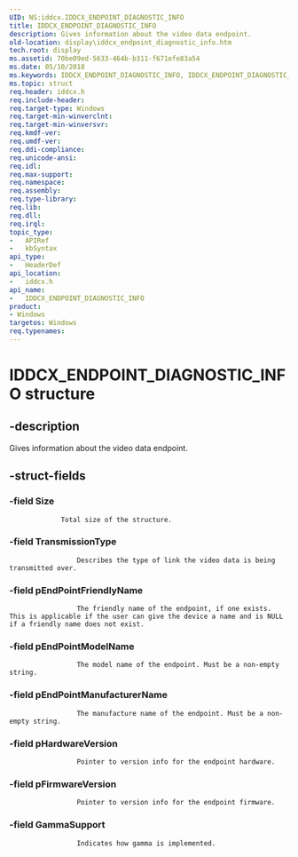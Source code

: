```yaml
---
UID: NS:iddcx.IDDCX_ENDPOINT_DIAGNOSTIC_INFO
title: IDDCX_ENDPOINT_DIAGNOSTIC_INFO
description: Gives information about the video data endpoint.
old-location: display\iddcx_endpoint_diagnostic_info.htm
tech.root: display
ms.assetid: 70be09ed-5633-464b-b311-f671efe83a54
ms.date: 05/10/2018
ms.keywords: IDDCX_ENDPOINT_DIAGNOSTIC_INFO, IDDCX_ENDPOINT_DIAGNOSTIC_INFO structure [Display Devices], display.iddcx_endpoint_diagnostic_info, iddcx/IDDCX_ENDPOINT_DIAGNOSTIC_INFO
ms.topic: struct
req.header: iddcx.h
req.include-header: 
req.target-type: Windows
req.target-min-winverclnt: 
req.target-min-winversvr: 
req.kmdf-ver: 
req.umdf-ver: 
req.ddi-compliance: 
req.unicode-ansi: 
req.idl: 
req.max-support: 
req.namespace: 
req.assembly: 
req.type-library: 
req.lib: 
req.dll: 
req.irql: 
topic_type:
-	APIRef
-	kbSyntax
api_type:
-	HeaderDef
api_location:
-	iddcx.h
api_name:
-	IDDCX_ENDPOINT_DIAGNOSTIC_INFO
product:
- Windows
targetos: Windows
req.typenames: 
---
```


# IDDCX_ENDPOINT_DIAGNOSTIC_INFO structure


## -description


Gives information about the video data endpoint.


## -struct-fields




### -field Size


                     
                 Total size of the structure.


### -field TransmissionType


                     Describes the type of link the video data is being transmitted over.
                 


### -field pEndPointFriendlyName


                     The friendly name of the endpoint, if one exists. This is applicable if the user can give the device a name and is NULL if a friendly name does not exist.
                 


### -field pEndPointModelName


                     The model name of the endpoint. Must be a non-empty string.
                 


### -field pEndPointManufacturerName


                     The manufacture name of the endpoint. Must be a non-empty string.
                 


### -field pHardwareVersion


                     Pointer to version info for the endpoint hardware.
                 


### -field pFirmwareVersion


                     Pointer to version info for the endpoint firmware.
                 


### -field GammaSupport


                     Indicates how gamma is implemented.
                 

